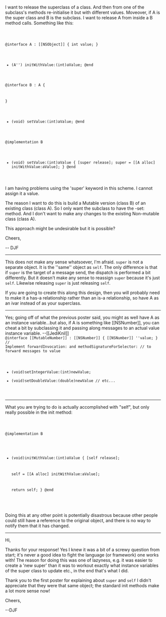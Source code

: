 I want to release the superclass of a class. And then from one of the subclass's methods re-initialise it but with different values. Moveover, if A is the super class and B is the subclass. I want to release A from inside a B method calls. Something like this:

<code>

@interface A : [[NSObject]]
{
   int value;
}
- (A'') initWithValue:(int)aValue;
@end

@interface B : A
{
  
}
- (void) setValue:(int)aValue;
@end

@implementation B
- (void) setValue:(int)aValue
{
    [super release];
    super = [[A alloc] initWithValue:aValue];
}
@end

</code>

I am having problems using the 'super' keyword in this scheme. I cannot assign it a value.

The reason I want to do this is build a Mutable version (class B) of an existing class (class A). So I only want the subclass to have the -set: method. And I don't want to make any changes to the existing Non-mutable class (class A).

This approach might be undesirable but it is possible?

Cheers,

-- DJF

----
This does not make any sense whatsoever, I'm afraid. <code>super</code> is not a separate object. It is the ''same'' object as <code>self</code>. The only difference is that if <code>super</code> is the target of a message send, the dispatch is performed a bit differently. But it doesn't make any sense to reassign <code>super</code> because it's just <code>self</code>. Likewise releasing <code>super</code> is just releasing <code>self</code>.

If you are going to create this along this design, then you will probably need to make it a has-a relationship rather than an is-a relationship, so have A as an ivar instead of as your superclass.

----
Yes; going off of what the previous poster said, you might as well have A as an instance variable...but also, if A is something like [[NSNumber]], you can cheat a bit by subclassing it and passing along messages to an actual value instance variable. --[[JediKnil]]
<code>
@interface [[MutableNumber]] : [[NSNumber]] {
    [[NSNumber]] ''value;
}
// Implement forwardInvocation: and methodSignatureForSelector:
// to forward messages to value
- (void)setIntegerValue:(int)newValue;
- (void)setDoubleValue:(double)newValue
// etc...
</code>

----
What you are trying to do is actually accomplished with "self", but only really possible in the init method:

<code>

@implementation B
- (void)initWithValue:(int)aValue
{
    [self release];
    
    self = [[A alloc] initWithValue:aValue];

    return self;
}
@end

</code>

Doing this at any other point is potentially disastrous because other people could still have a reference to the original object, and there is no way to notify them that it has changed.

----

Hi,

Thanks for your response! Yes I knew it was a bit of a screwy question from start; it's never a good idea to fight the language (or framework) one works with! The reason for doing this was one of lazyness, e.g. it was easier to create a 'new super' than it was to workout exactly what instance variables of the super class to update etc., in the end that's what I did.

Thank you to the first poster for explaining about <code>super</code> and <code>self</code> I didn't appreciate that they were that same object; the standard init methods make a lot more sense now!

Cheers,

--DJF